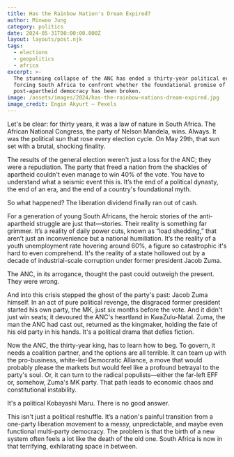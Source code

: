```yaml
---
title: Has the Rainbow Nation's Dream Expired?
author: Minwoo Jung
category: politics
date: 2024-05-31T00:00:00.000Z
layout: layouts/post.njk
tags:
  - elections
  - geopolitics
  - africa
excerpt: >-
  The stunning collapse of the ANC has ended a thirty-year political era,
  forcing South Africa to confront whether the foundational promise of its
  post-apartheid democracy has been broken.
image: /assets/images/2024/has-the-rainbow-nations-dream-expired.jpg
image_credit: Engin Akyurt — Pexels
---
```


Let's be clear: for thirty years, it was a law of nature in South Africa. The African National Congress, the party of Nelson Mandela, wins. Always. It was the political sun that rose every election cycle. On May 29th, that sun set with a brutal, shocking finality.

The results of the general election weren't just a loss for the ANC; they were a repudiation. The party that freed a nation from the shackles of apartheid couldn't even manage to win 40% of the vote. You have to understand what a seismic event this is. It’s the end of a political dynasty, the end of an era, and the end of a country's foundational myth.

So what happened? The liberation dividend finally ran out of cash.

For a generation of young South Africans, the heroic stories of the anti-apartheid struggle are just that—stories. Their reality is something far grimmer. It’s a reality of daily power cuts, known as “load shedding,” that aren’t just an inconvenience but a national humiliation. It’s the reality of a youth unemployment rate hovering around 60%, a figure so catastrophic it's hard to even comprehend. It's the reality of a state hollowed out by a decade of industrial-scale corruption under former president Jacob Zuma.

The ANC, in its arrogance, thought the past could outweigh the present. They were wrong.

And into this crisis stepped the ghost of the party's past: Jacob Zuma himself. In an act of pure political revenge, the disgraced former president started his own party, the MK, just six months before the vote. And it didn't just win seats; it devoured the ANC's heartland in KwaZulu-Natal. Zuma, the man the ANC had cast out, returned as the kingmaker, holding the fate of his old party in his hands. It's a political drama that defies fiction.

Now the ANC, the thirty-year king, has to learn how to beg. To govern, it needs a coalition partner, and the options are all terrible. It can team up with the pro-business, white-led Democratic Alliance, a move that would probably please the markets but would feel like a profound betrayal to the party's soul. Or, it can turn to the radical populists—either the far-left EFF or, somehow, Zuma's MK party. That path leads to economic chaos and constitutional instability.

It's a political Kobayashi Maru. There is no good answer.

This isn't just a political reshuffle. It’s a nation's painful transition from a one-party liberation movement to a messy, unpredictable, and maybe even functional multi-party democracy. The problem is that the birth of a new system often feels a lot like the death of the old one. South Africa is now in that terrifying, exhilarating space in between.

